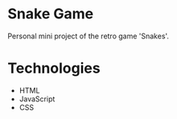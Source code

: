 # Snake Game
Personal mini project of the retro game 'Snakes'.

# Technologies
- HTML
- JavaScript
- CSS

